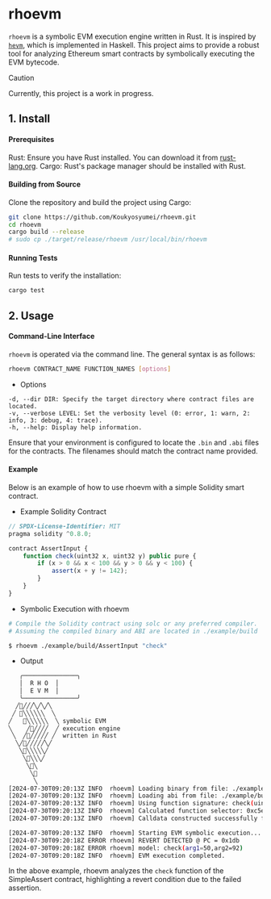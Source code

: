 
# rhoevm

`rhoevm` is a symbolic EVM execution engine written in Rust. It is inspired by [`hevm`](https://github.com/ethereum/hevm), which is implemented in Haskell. This project aims to provide a robust tool for analyzing Ethereum smart contracts by symbolically executing the EVM bytecode.


> [!CAUTION]
> Currently, this project is a work in progress.

## 1. Install

#### Prerequisites

Rust: Ensure you have Rust installed. You can download it from [rust-lang.org](https://www.rust-lang.org/).
Cargo: Rust's package manager should be installed with Rust.

#### Building from Source

Clone the repository and build the project using Cargo:

```bash
git clone https://github.com/Koukyosyumei/rhoevm.git
cd rhoevm
cargo build --release
# sudo cp ./target/release/rhoevm /usr/local/bin/rhoevm
```

#### Running Tests

Run tests to verify the installation:

```bash
cargo test
```

## 2. Usage

#### Command-Line Interface

`rhoevm` is operated via the command line. The general syntax is as follows:

```bash
rhoevm CONTRACT_NAME FUNCTION_NAMES [options]
```

- Options

```
-d, --dir DIR: Specify the target directory where contract files are located.
-v, --verbose LEVEL: Set the verbosity level (0: error, 1: warn, 2: info, 3: debug, 4: trace).
-h, --help: Display help information.
```

Ensure that your environment is configured to locate the `.bin` and `.abi` files for the contracts. The filenames should match the contract name provided.

#### Example

Below is an example of how to use rhoevm with a simple Solidity smart contract.

- Example Solidity Contract

```javascript
// SPDX-License-Identifier: MIT
pragma solidity ^0.8.0;

contract AssertInput {
    function check(uint32 x, uint32 y) public pure {
        if (x > 0 && x < 100 && y > 0 && y < 100) {
            assert(x + y != 142);
        }
    }
}
```

- Symbolic Execution with rhoevm

```bash
# Compile the Solidity contract using solc or any preferred compiler.
# Assuming the compiled binary and ABI are located in ./example/build

$ rhoevm ./example/build/AssertInput "check"
```

- Output

```bash
   ╭───────────────╮
   │  R H O  │
   │  E V M  │
   ╰───────────────╯
  ╱🦀╱╱╱╲╱╲╱╲
 ╱ 🦀╲╲╲╲╲╲  ╲
╱   🦀╲╲╲╲╲╲  ╲ symbolic EVM
╲    ╱🦀╱╱╱╱  ╱ execution engine
 ╲  ╱🦀╱╱╱╱╱ ╱  written in Rust
  ╲╱🦀╱╱╱╱╱╲╱
   ╲🦀╲╲╲╲╲╱
    ╲🦀╲╲╲╱
     ╲🦀╲
      ╲🦀
       ╲
[2024-07-30T09:20:13Z INFO  rhoevm] Loading binary from file: ./example/build/AssertInput.bin
[2024-07-30T09:20:13Z INFO  rhoevm] Loading abi from file: ./example/build/AssertInput.abi
[2024-07-30T09:20:13Z INFO  rhoevm] Using function signature: check(uint32,uint32)
[2024-07-30T09:20:13Z INFO  rhoevm] Calculated function selector: 0xc5eb648f
[2024-07-30T09:20:13Z INFO  rhoevm] Calldata constructed successfully for function 'check(uint32,uint32)'

[2024-07-30T09:20:13Z INFO  rhoevm] Starting EVM symbolic execution...
[2024-07-30T09:20:18Z ERROR rhoevm] REVERT DETECTED @ PC = 0x1db
[2024-07-30T09:20:18Z ERROR rhoevm] model: check(arg1=50,arg2=92)
[2024-07-30T09:20:18Z INFO  rhoevm] EVM execution completed.
```

In the above example, rhoevm analyzes the `check` function of the SimpleAssert contract, highlighting a revert condition due to the failed assertion.
